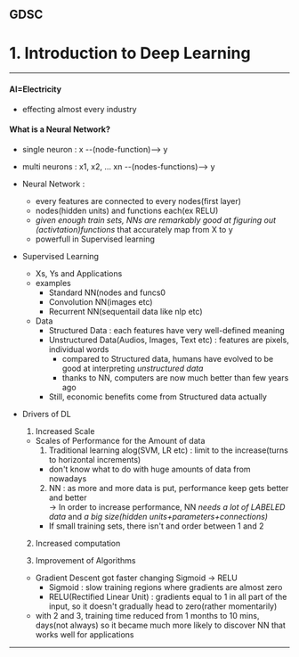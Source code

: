 ## GDSC
# 1. Introduction to Deep Learning    
***
#### AI=Electricity       
* effecting almost every industry    

#### What is a Neural Network?   
* single neuron : x --(node-function)--> y       
* multi neurons : x1, x2, ... xn --(nodes-functions)--> y    

* Neural Network :    
  - every features are connected to every nodes(first layer)    
  - nodes(hidden units) and functions each(ex RELU)    
  - *given enough train sets, NNs are remarkably good at figuring out (activtation)functions* that accurately map from X to y    
  - powerfull in Supervised learning    
  
* Supervised Learning    
  - Xs, Ys and Applications    
  - examples    
    + Standard NN(nodes and funcs0    
    + Convolution NN(images etc)    
    + Recurrent NN(sequentail data like nlp etc)    
  - Data    
    + Structured Data : each features have very well-defined meaning    
    + Unstructured Data(Audios, Images, Text etc) : features are pixels, individual words    
      + compared to Structured data, humans have evolved to be good at interpreting *unstructured data*    
      + thanks to NN, computers are now much better than few years ago    
    - Still, economic benefits come from Structured data actually    

* Drivers of DL    
  1. Increased Scale    
    - Scales of Performance for the Amount of data    
      1. Traditional learning alog(SVM, LR etc) : limit to the increase(turns to horizontal increments)    
        + don't know what to do with huge amounts of data from nowadays    
      2. NN : as more and more data is put, performance keep gets better and better    
      -> In order to increase performance, NN *needs a lot of LABELED data* and *a big size(hidden units+parameters+connections)*    
      + If small training sets, there isn't and order between 1 and 2    

  2. Increased computation    
  
  3. Improvement of Algorithms    
    - Gradient Descent got faster changing Sigmoid -> RELU    
      + Sigmoid : slow training regions where gradients are almost zero    
      + RELU(Rectified Linear Unit) : gradients equal to 1 in all part of the input, so it doesn't gradually head to zero(rather momentarily)    
  - with 2 and 3, training time reduced from 1 months to 10 mins, days(not always) so it became much more likely to discover NN that works well for applications    
  
***

